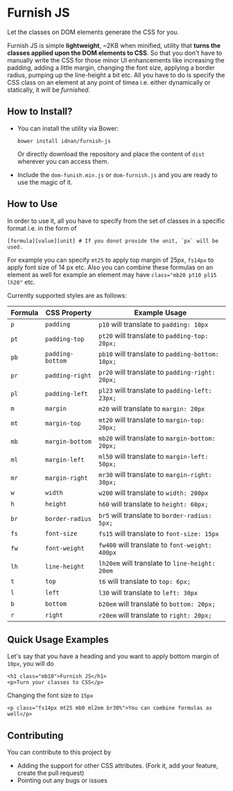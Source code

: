 # Furnish JS

Let the classes on DOM elements generate the CSS for you. 

Furnish JS is simple **lightweight**, ~2KB when minified, utility that **turns the classes applied upon the DOM elements to CSS**. So that you don't have to manually write the CSS for those minor UI enhancements like increasing the padding, adding a little margin, changing the font size, applying a border radius, pumping up the line-height a bit etc. All you have to do is specify the CSS class on an element at any point of timea i.e. either dynamically or statically, it will be *furnished*.

## How to Install?

- You can install the utility via Bower:
  ```
  bower install idnan/furnish-js
  ```
  Or directly download the repository and place the content of `dist` wherever you can access them.

- Include the `dom-funish.min.js` or `dom-furnish.js` and you are ready to use the magic of it.

## How to Use
In order to use it, all you have to specify from the set of classes in a specific format i.e. in the form of

```
[formula][value][unit] # If you donot provide the unit, `px` will be used.
```

For example you can specify `mt25` to apply top margin of 25px, `fs14px` to apply font size of 14 px etc. Also you can combine these formulas on an element as well for example an element may have `class="mb20 pt10 pl15 lh20"` etc.

Currently supported styles are as follows:

| Formula | CSS Property     | Example Usage                                    |
|---------|------------------|--------------------------------------------------|
| `p`     | `padding`        | `p10` will translate to `padding: 10px`          |
| `pt`    | `padding-top`    | `pt20` will translate to `padding-top: 20px;`    |
| `pb`    | `padding-bottom` | `pb10` will translate to `padding-bottom: 10px;` |
| `pr`    | `padding-right`  | `pr20` will translate to `padding-right: 20px;`  |
| `pl`    | `padding-left`   | `pl23` will translate to `padding-left: 23px;`   |
| `m`     | `margin`         | `m20` will translate to `margin: 20px`           |
| `mt`    | `margin-top`     | `mt20` will translate to `margin-top: 20px;`     |
| `mb`    | `margin-bottom`  | `mb20` will translate to `margin-bottom: 20px;`  |
| `ml`    | `margin-left`    | `ml50` will translate to `margin-left: 50px;`    |
| `mr`    | `margin-right`   | `mr30` will translate to `margin-right: 30px;`   |
| `w`     | `width`          | `w200` will translate to `width: 200px`          |
| `h`     | `height`         | `h60` will translate to `height: 60px;`          |
| `br`    | `border-radius`  | `br5` will translate to `border-radius: 5px;`    |
| `fs`    | `font-size`      | `fs15` will translate to `font-size: 15px`       |
| `fw`    | `font-weight`    | `fw400` will translate to `font-weight: 400px`   |
| `lh`    | `line-height`    | `lh20em` will translate to `line-height: 20em`   |
| `t`     | `top`            | `t6` will translate to `top: 6px;`               |
| `l`     | `left`           | `l30` will translate to `left: 30px`             |
| `b`     | `bottom`         | `b20em` will translate to `bottom: 20px;`        |
| `r`     | `right`          | `r20em` will translate to `right: 20px;`         |


## Quick Usage Examples

Let's say that you have a heading and you want to apply bottom margin of `10px`, you will do

```
<h1 class="mb10">Furnish JS</h1>
<p>Turn your classes to CSS</p>
```

Changing the font size to `15px`
```
<p class="fs14px mt25 mb0 ml2em br30%">You can combine formulas as well</p>
```

## Contributing

You can contribute to this project by 

- Adding the support for other CSS attributes. (Fork it, add your feature, create the pull request)
- Pointing out any bugs or issues
